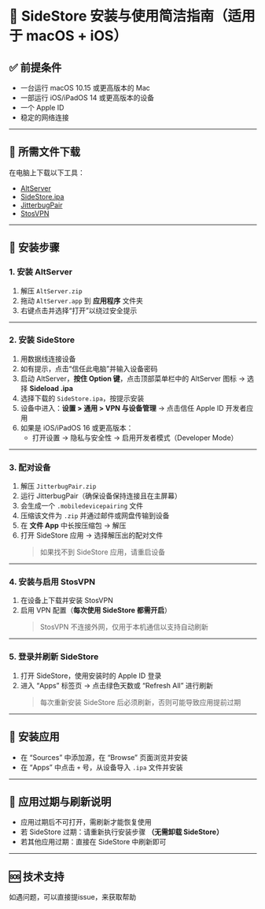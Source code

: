 # 📱 SideStore 安装与使用简洁指南（适用于 macOS + iOS）

## ✅ 前提条件
- 一台运行 macOS 10.15 或更高版本的 Mac
- 一部运行 iOS/iPadOS 14 或更高版本的设备
- 一个 Apple ID
- 稳定的网络连接

---

## 🧰 所需文件下载
在电脑上下载以下工具：

- [AltServer](https://cdn.altstore.io/file/altstore/altserver.zip)
- [SideStore.ipa](https://github.com/sidestore/sidestore/releases/latest/download/sidestore.ipa)
- [JitterbugPair](https://github.com/osy/Jitterbug/releases/download/v1.3.1/jitterbugpair-macos.zip)
- [StosVPN](https://apps.apple.com/us/app/stosvpn/id6744003051)

---

## 🧩 安装步骤

### 1. 安装 AltServer
1. 解压 `AltServer.zip`
2. 拖动 `AltServer.app` 到 **应用程序** 文件夹
3. 右键点击并选择“打开”以绕过安全提示

---

### 2. 安装 SideStore
1. 用数据线连接设备
2. 如有提示，点击“信任此电脑”并输入设备密码
3. 启动 AltServer，**按住 Option 键**，点击顶部菜单栏中的 AltServer 图标 → 选择 **Sideload .ipa**
4. 选择下载的 `SideStore.ipa`，按提示安装
5. 设备中进入：**设置 > 通用 > VPN 与设备管理** → 点击信任 Apple ID 开发者应用
6. 如果是 iOS/iPadOS 16 或更高版本：
   - 打开设置 → 隐私与安全性 → 启用开发者模式（Developer Mode）

---

### 3. 配对设备
1. 解压 `JitterbugPair.zip`
2. 运行 JitterbugPair（确保设备保持连接且在主屏幕）
3. 会生成一个 `.mobiledevicepairing` 文件
4. 压缩该文件为 `.zip` 并通过邮件或网盘传输到设备
5. 在 **文件 App** 中长按压缩包 → 解压
6. 打开 SideStore 应用 → 选择解压出的配对文件
   > 如果找不到 SideStore 应用，请重启设备

---

### 4. 安装与启用 StosVPN
1. 在设备上下载并安装 StosVPN
2. 启用 VPN 配置（**每次使用 SideStore 都需开启**）
   > StosVPN 不连接外网，仅用于本机通信以支持自动刷新

---

### 5. 登录并刷新 SideStore
1. 打开 SideStore，使用安装时的 Apple ID 登录
2. 进入 “Apps” 标签页 → 点击绿色天数或 “Refresh All” 进行刷新
   > 每次重新安装 SideStore 后必须刷新，否则可能导致应用提前过期

---

## 🚀 安装应用
- 在 “Sources” 中添加源，在 “Browse” 页面浏览并安装
- 在 “Apps” 中点击 `+` 号，从设备导入 `.ipa` 文件并安装

---

## 🔁 应用过期与刷新说明
- 应用过期后不可打开，需刷新才能恢复使用
- 若 SideStore 过期：请重新执行安装步骤 **（无需卸载 SideStore）**
- 若其他应用过期：直接在 SideStore 中刷新即可

---

## 🆘 技术支持
如遇问题，可以直接提issue，来获取帮助
